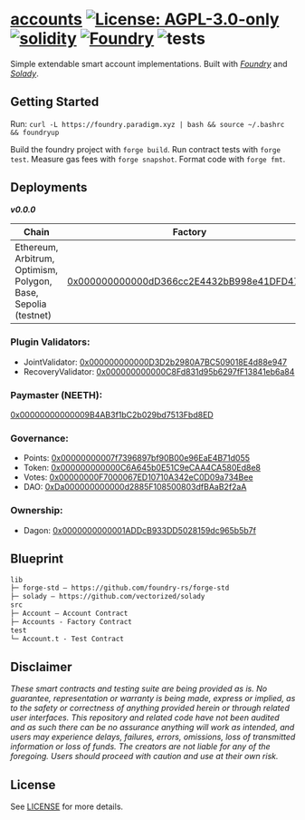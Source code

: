 # [accounts](https://github.com/nanidao/accounts)  [![License: AGPL-3.0-only](https://img.shields.io/badge/License-AGPL-black.svg)](https://opensource.org/license/agpl-v3/) [![solidity](https://img.shields.io/badge/solidity-%5E0.8.19-black)](https://docs.soliditylang.org/en/v0.8.19/) [![Foundry](https://img.shields.io/badge/Built%20with-Foundry-000000.svg)](https://getfoundry.sh/) ![tests](https://github.com/nanidao/accounts/actions/workflows/ci.yml/badge.svg)

Simple extendable smart account implementations. Built with *[Foundry](https://github.com/foundry-rs/forge-std)* and *[Solady](https://github.com/vectorized/solady)*.

## Getting Started

Run: `curl -L https://foundry.paradigm.xyz | bash && source ~/.bashrc && foundryup`

Build the foundry project with `forge build`. Run contract tests with `forge test`. Measure gas fees with `forge snapshot`. Format code with `forge fmt`.

## Deployments

***v0.0.0***

Chain           | Factory                                 | Implementation                          | Commit
----------------|-----------------------------------------|-----------------------------------------|------------------------------------------
Ethereum, Arbitrum, Optimism, Polygon, Base, Sepolia (testnet) | [0x000000000000dD366cc2E4432bB998e41DFD47C7](https://etherscan.io/address/0x000000000000dD366cc2E4432bB998e41DFD47C7#code) | [0x0000000000001C05075915622130c16f6febC541](https://etherscan.io/address/0x0000000000001C05075915622130c16f6febC541#code) | [77bc49fdf9f9695af1971cc6573500dfc7fb9786](https://github.com/NaniDAO/Account/commit/77bc49fdf9f9695af1971cc6573500dfc7fb9786)

### Plugin Validators:

* JointValidator: [0x000000000000D3D2b2980A7BC509018E4d88e947](https://arbiscan.io/address/0x000000000000D3D2b2980A7BC509018E4d88e947#code)
* RecoveryValidator: [0x000000000000C8Fd831d95b6297fF13841eb6a84](https://arbiscan.io/address/0x000000000000C8Fd831d95b6297fF13841eb6a84#code)

### Paymaster (NEETH):

[0x00000000000009B4AB3f1bC2b029bd7513Fbd8ED](https://arbiscan.io/address/0x00000000000009B4AB3f1bC2b029bd7513Fbd8ED#code)

### Governance:

* Points: [0x00000000007f7396897bf90B00e96EaE4B71d055](https://arbiscan.io/address/0x00000000007f7396897bf90b00e96eae4b71d055#code)
* Token: [0x000000000000C6A645b0E51C9eCAA4CA580Ed8e8](https://arbiscan.io/address/0x000000000000C6A645b0E51C9eCAA4CA580Ed8e8)
* Votes: [0x00000000F7000067ED10710A342eC0D09a734Bee](https://arbiscan.io/address/0x00000000f7000067ed10710a342ec0d09a734bee)
* DAO: [0xDa000000000000d2885F108500803dfBAaB2f2aA](https://arbiscan.io/address/0xDa000000000000d2885F108500803dfBAaB2f2aA#code)

### Ownership:

* Dagon: [0x0000000000001ADDcB933DD5028159dc965b5b7f](https://arbiscan.io/address/0x0000000000001ADDcB933DD5028159dc965b5b7f#code)

## Blueprint

```txt
lib
├─ forge-std — https://github.com/foundry-rs/forge-std
├─ solady — https://github.com/vectorized/solady
src
├─ Account — Account Contract
├─ Accounts - Factory Contract
test
└─ Account.t - Test Contract
```

## Disclaimer

*These smart contracts and testing suite are being provided as is. No guarantee, representation or warranty is being made, express or implied, as to the safety or correctness of anything provided herein or through related user interfaces. This repository and related code have not been audited and as such there can be no assurance anything will work as intended, and users may experience delays, failures, errors, omissions, loss of transmitted information or loss of funds. The creators are not liable for any of the foregoing. Users should proceed with caution and use at their own risk.*

## License

See [LICENSE](./LICENSE) for more details.
